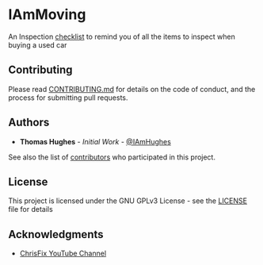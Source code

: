 # IAmMoving
An Inspection [checklist](https://github.com/IAmHughes/used-car-checklist/blob/master/CHECKLIST.md) to remind you of all the items to inspect when buying a used car

## Contributing
Please read [CONTRIBUTING.md](https://github.com/IAmHughes/used-car-checklist/blob/master/.github/CONTRIBUTING.md) for details on the code of conduct, and the process for submitting pull requests.

## Authors
- **Thomas Hughes** - *Initial Work* - [@IAmHughes](https://GitHub.com/IAmHughes)

See also the list of [contributors](https://github.com/IAmHughes/used-car-checklist/contributors) who participated in this project.

## License
This project is licensed under the GNU GPLv3 License - see the [LICENSE](https://github.com/IAmHughes/used-car-checklist/blob/master/LICENSE) file for details

## Acknowledgments
- [ChrisFix YouTube Channel](https://www.youtube.com/chrisfix)

